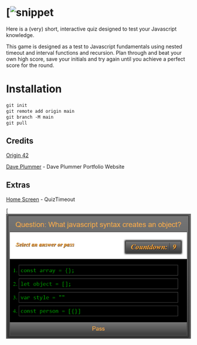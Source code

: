 # [![snippet](./assets/images/Title.psd)


Here is a (very) short, interactive quiz designed to test your Javascript knowledge.

This game is designed as a test to Javascript fundamentals using nested timeout and interval functions and recursion. Plan through and beat your own high score, save your initials and try again until you achieve a perfect score for the round.

# Installation 

```
git init
git remote add origin main
git branch -M main
git pull
```

## Credits

[Origin 42](https://github.com/origin-42)

[Dave Plummer](https://origin-42.github.io/Dave-Plummer-Portfolio/) - Dave Plummer Portfolio Website

## Extras

[Home Screen](https://origin-42.github.io/quiztimeout/) - QuizTimeout

[![snippet](./assets/images/Home%20Screen.png)
